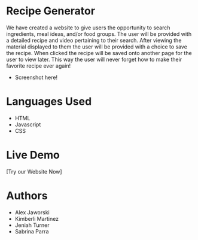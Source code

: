 # Recipe Generator
We have created a website to give users the opportunity to search ingredients, meal ideas, and/or food groups. The user will be provided with a detailed recipe and video pertaining to their search. After viewing the material displayed to them the user will be provided with a choice to save the recipe. When clicked the recipe will be saved onto another page for the user to view later. This way the user will never forget how to make their favorite recipe ever again!
 * Screenshot here! 


# Languages Used
* HTML
* Javascript
* CSS

# Live Demo 
 [Try our Website Now]
 
# Authors
* Alex Jaworski
* Kimberli Martinez
* Jeniah Turner
* Sabrina Parra